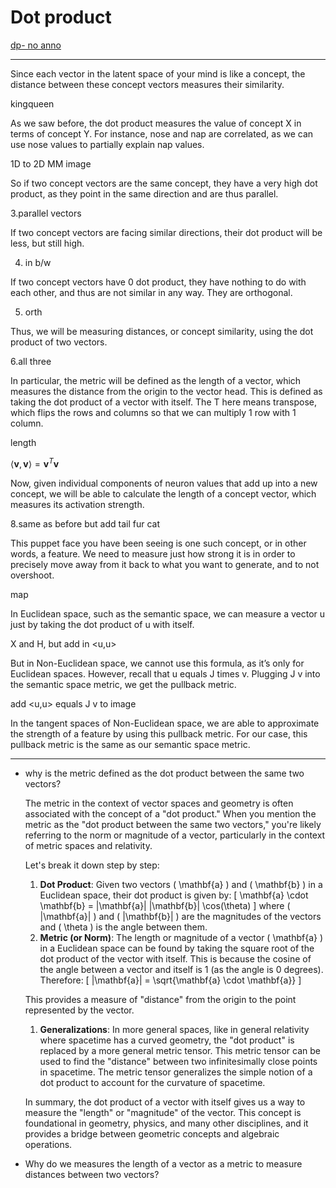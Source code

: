 # Dot product

[dp- no anno](Dot%20product%20b1625de2de9d4bc19cf9817c3fdcd395/dp-%20no%20anno%20345ac187aa6b4eb699537cb225d72f8d.md)

---

Since each vector in the latent space of your mind is like a concept, the distance between these concept vectors measures their similarity.

kingqueen

As we saw before, the dot product measures the value of concept X in terms of concept Y. For instance, nose and nap are correlated, as we can use nose values to partially explain nap values.

1D to 2D MM image

So if two concept vectors are the same concept, they have a very high dot product, as they point in the same direction and are thus parallel.

3.parallel vectors

If two concept vectors are facing similar directions, their dot product will be less, but still high.

4) in b/w

If two concept vectors have 0 dot product, they have nothing to do with each other, and thus are not similar in any way. They are orthogonal.

5. orth

Thus, we will be measuring distances, or concept similarity, using the dot product of two vectors.

6.all three

In particular, the metric will be defined as the length of a vector, which measures the distance from the origin to the vector head. This is defined as taking the dot product of a vector with itself. The T here means transpose, which flips the rows and columns so that we can multiply 1 row with 1 column.

length

$\langle \mathbf{v}, \mathbf{v} \rangle = \mathbf{v}^T \mathbf{v}$

Now, given individual components of neuron values that add up into a new concept, we will be able to calculate the length of a concept vector, which measures its activation strength. 

8.same as before but add tail fur cat

This puppet face you have been seeing is one such concept, or in other words, a feature. We need to measure just how strong it is in order to precisely move away from it back to what you want to generate, and to not overshoot.

map

In Euclidean space, such as the semantic space, we can measure a vector u just by taking the dot product of u with itself. 

X and H, but add in <u,u>

But in Non-Euclidean space, we cannot use this formula, as it’s only for Euclidean spaces. However, recall that u equals J times v. Plugging J v into the semantic space metric, we get the pullback metric.

add <u,u> equals J v to image

In the tangent spaces of Non-Euclidean space, we are able to approximate the strength of a feature by using this pullback metric. For our case, this pullback metric is the same as our semantic space metric.

---

- why is the metric defined as the dot product between the same two vectors?
    
    The metric in the context of vector spaces and geometry is often associated with the concept of a "dot product." When you mention the metric as the "dot product between the same two vectors," you're likely referring to the norm or magnitude of a vector, particularly in the context of metric spaces and relativity.
    
    Let's break it down step by step:
    
    1. **Dot Product**: Given two vectors \( \mathbf{a} \) and \( \mathbf{b} \) in a Euclidean space, their dot product is given by:
    \[ \mathbf{a} \cdot \mathbf{b} = |\mathbf{a}| |\mathbf{b}| \cos(\theta) \]
    where \( |\mathbf{a}| \) and \( |\mathbf{b}| \) are the magnitudes of the vectors and \( \theta \) is the angle between them.
    2. **Metric (or Norm)**: The length or magnitude of a vector \( \mathbf{a} \) in a Euclidean space can be found by taking the square root of the dot product of the vector with itself. This is because the cosine of the angle between a vector and itself is 1 (as the angle is 0 degrees). Therefore:
    \[ |\mathbf{a}| = \sqrt{\mathbf{a} \cdot \mathbf{a}} \]
    
    This provides a measure of "distance" from the origin to the point represented by the vector.
    
    1. **Generalizations**: In more general spaces, like in general relativity where spacetime has a curved geometry, the "dot product" is replaced by a more general metric tensor. This metric tensor can be used to find the "distance" between two infinitesimally close points in spacetime. The metric tensor generalizes the simple notion of a dot product to account for the curvature of spacetime.
    
    In summary, the dot product of a vector with itself gives us a way to measure the "length" or "magnitude" of the vector. This concept is foundational in geometry, physics, and many other disciplines, and it provides a bridge between geometric concepts and algebraic operations.
    
- Why do we measures the length of a vector as a metric to measure distances between two vectors?
